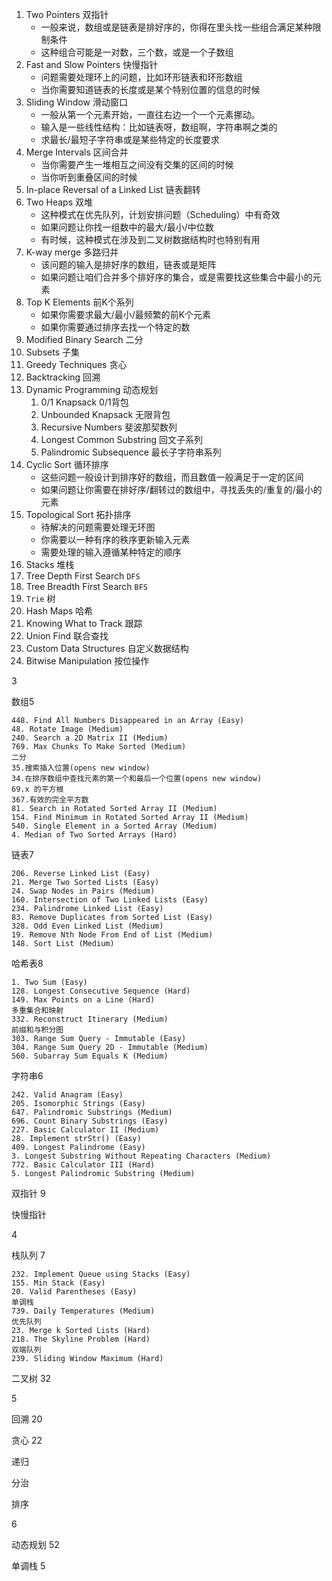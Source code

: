 1. Two Pointers 双指针
   - 一般来说，数组或是链表是排好序的，你得在里头找一些组合满足某种限制条件
   - 这种组合可能是一对数，三个数，或是一个子数组
2. Fast and Slow Pointers 快慢指针
   - 问题需要处理环上的问题，比如环形链表和环形数组
   - 当你需要知道链表的长度或是某个特别位置的信息的时候
3. Sliding Window 滑动窗口
   - 一般从第一个元素开始，一直往右边一个一个元素挪动。
   - 输入是一些线性结构：比如链表呀，数组啊，字符串啊之类的
   - 求最长/最短子字符串或是某些特定的长度要求
4. Merge Intervals 区间合并
   - 当你需要产生一堆相互之间没有交集的区间的时候
   - 当你听到重叠区间的时候
5. In-place Reversal of a Linked List 链表翻转
6. Two Heaps 双堆
   - 这种模式在优先队列，计划安排问题（Scheduling）中有奇效
   - 如果问题让你找一组数中的最大/最小/中位数
   - 有时候，这种模式在涉及到二叉树数据结构时也特别有用
7. K-way merge 多路归并
   - 该问题的输入是排好序的数组，链表或是矩阵
   - 如果问题让咱们合并多个排好序的集合，或是需要找这些集合中最小的元素
8. Top K Elements 前K个系列
   - 如果你需要求最大/最小/最频繁的前K个元素
   - 如果你需要通过排序去找一个特定的数
9. Modified Binary Search 二分
10. Subsets 子集
11. Greedy Techniques 贪心
12. Backtracking 回溯
13. Dynamic Programming 动态规划
    1. 0/1 Knapsack 0/1背包
    2. Unbounded Knapsack 无限背包
    3. Recursive Numbers 斐波那契数列
    4. Longest Common Substring 回文子系列
    5. Palindromic Subsequence 最长子字符串系列
14. Cyclic Sort 循环排序
    - 这些问题一般设计到排序好的数组，而且数值一般满足于一定的区间
    - 如果问题让你需要在排好序/翻转过的数组中，寻找丢失的/重复的/最小的元素
15. Topological Sort 拓扑排序
    - 待解决的问题需要处理无环图
    - 你需要以一种有序的秩序更新输入元素
    - 需要处理的输入遵循某种特定的顺序
16. Stacks 堆栈
17. Tree Depth First Search `DFS`
18. Tree Breadth First Search `BFS`
19. `Trie` 树
20. Hash Maps 哈希
21. Knowing What to Track 跟踪
22. Union Find 联合查找
23. Custom Data Structures 自定义数据结构
24. Bitwise Manipulation 按位操作



3

数组5 

```
448. Find All Numbers Disappeared in an Array (Easy)
48. Rotate Image (Medium)
240. Search a 2D Matrix II (Medium)
769. Max Chunks To Make Sorted (Medium)
二分
35.搜索插入位置(opens new window)
34.在排序数组中查找元素的第一个和最后一个位置(opens new window)
69.x 的平方根
367.有效的完全平方数
81. Search in Rotated Sorted Array II (Medium)
154. Find Minimum in Rotated Sorted Array II (Medium)
540. Single Element in a Sorted Array (Medium)
4. Median of Two Sorted Arrays (Hard)
```

链表7 

```
206. Reverse Linked List (Easy)
21. Merge Two Sorted Lists (Easy)
24. Swap Nodes in Pairs (Medium)
160. Intersection of Two Linked Lists (Easy)
234. Palindrome Linked List (Easy)
83. Remove Duplicates from Sorted List (Easy)
328. Odd Even Linked List (Medium)
19. Remove Nth Node From End of List (Medium)
148. Sort List (Medium)
```

哈希表8 

```
1. Two Sum (Easy)
128. Longest Consecutive Sequence (Hard)
149. Max Points on a Line (Hard)
多重集合和映射
332. Reconstruct Itinerary (Medium)
前缀和与积分图
303. Range Sum Query - Immutable (Easy)
304. Range Sum Query 2D - Immutable (Medium)
560. Subarray Sum Equals K (Medium)
```

字符串6

```
242. Valid Anagram (Easy)
205. Isomorphic Strings (Easy)
647. Palindromic Substrings (Medium)
696. Count Binary Substrings (Easy)
227. Basic Calculator II (Medium)
28. Implement strStr() (Easy)
409. Longest Palindrome (Easy)
3. Longest Substring Without Repeating Characters (Medium)
772. Basic Calculator III (Hard)
5. Longest Palindromic Substring (Medium)
```

双指针 9

快慢指针

4

栈队列 7

```
232. Implement Queue using Stacks (Easy)
155. Min Stack (Easy)
20. Valid Parentheses (Easy)
单调栈
739. Daily Temperatures (Medium)
优先队列
23. Merge k Sorted Lists (Hard)
218. The Skyline Problem (Hard)
双端队列
239. Sliding Window Maximum (Hard)
```

二叉树 32

5

回溯 20

贪心 22

递归

分治

排序

6

动态规划 52

单调栈 5





